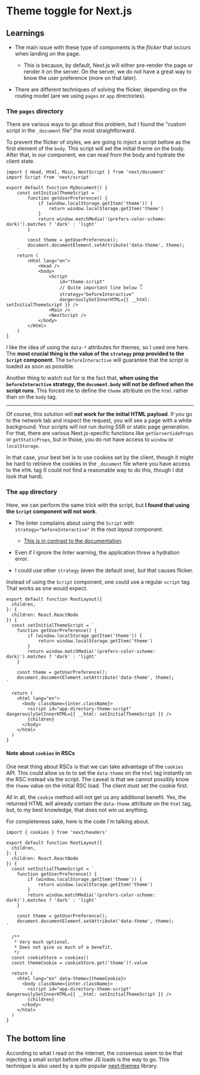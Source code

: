 # Theme toggle for Next.js

## Learnings

- The main issue with these type of components is the _flicker_ that occurs when landing on the page.

  - This is because, by default, Next.js will either pre-render the page or render it on the server. On the server, we do not have a great way to know the user preference (more on that later).

- There are different techniques of solving the flicker, depending on the routing model (are we using `pages` or `app` directories).

### The `pages` directory

There are various ways to go about this problem, but I found the "custom script in the `_document` file" the most straightforward.

To prevent the flicker of styles, we are going to inject a script before as the first element of the `body`. This script will set the initial theme on the body. After that, in our component, we can read from the body and hydrate the client state.

```tsx
import { Head, Html, Main, NextScript } from 'next/document'
import Script from 'next/script'

export default function MyDocument() {
    const setInitialThemeScript = `
        function getUserPreference() {
            if (window.localStorage.getItem('theme')) {
                return window.localStorage.getItem('theme')
            }
            return window.matchMedia('(prefers-color-scheme: dark)').matches ? 'dark' : 'light'
        }

        const theme = getUserPreference();
        document.documentElement.setAttribute('data-theme', theme);
    `
    return (
        <Html lang="en">
            <Head />
            <body>
                <Script
                    id="theme-script"
                    // Quite important line below 👇
                    strategy="beforeInteractive"
                    dangerouslySetInnerHTML={{ __html: setInitialThemeScript }} />
                <Main />
                <NextScript />
            </body>
        </Html>
    )
}
```

I like the idea of using the `data-*` attributes for themes, so I used one here. The **most crucial thing is the value of the `strategy` prop provided to the `Script` component**. The `beforeInteractive` will guarantee that the script is loaded as soon as possible.

Another thing to watch out for is the fact that, **when using the `beforeInteractive` strategy, the `document.body` will not be defined when the script runs**. This forced me to define the `theme` attribute on the `html` rather than on the `body` tag.

---

Of course, this solution will **not work for the initial HTML payload**. If you go to the network tab and inspect the request, you will see a page with a white background. Your scripts will not run during SSR or static page generation. For that, there are various Next.js-specific functions like `getServerSideProps` or `getStaticProps`, but in those, you do not have access to `window` or `localStorage`.

In that case, your best bet is to use cookies set by the client, though it might be hard to retrieve the cookies in the `_document` file where you have access to the `HTML` tag (I could not find a reasonable way to do this, though I did look that hard).

### The `app` directory

Here, we can perform the same trick with the script, but **I found that using the `Script` component will not work**.

- The linter complains about using the `Script` with `strategy="beforeInteractive"` in the _root layout_ component.

  - [This is in contrast to the documentation](https://nextjs.org/docs/app/api-reference/components/script#beforeinteractive).

- Even if I ignore the linter warning, the application threw a hydration error.

- I could use other `strategy` (even the default one), but that causes flicker.

Instead of using the `Script` component, one could use a regular `script` tag. That works as one would expect.

```tsx
export default function RootLayout({
  children,
}: {
  children: React.ReactNode
}) {
  const setInitialThemeScript = `
    function getUserPreference() {
        if (window.localStorage.getItem('theme')) {
            return window.localStorage.getItem('theme')
        }
        return window.matchMedia('(prefers-color-scheme: dark)').matches ? 'dark' : 'light'
    }

    const theme = getUserPreference();
    document.documentElement.setAttribute('data-theme', theme);
`

  return (
    <html lang="en">
      <body className={inter.className}>
        <script id="app-directory-theme-script" dangerouslySetInnerHTML={{ __html: setInitialThemeScript }} />
        {children}
      </body>
    </html>
  )
}
```

#### Note about `cookies` in RSCs

One neat thing about RSCs is that we can take advantage of the `cookies` API. This could allow us to to set the `data-theme` on the `html` tag instantly on the RSC instead via the script. The caveat is that we cannot possibly know the `theme` value on the initial RSC load. The client must set the cookie first.

All in all, the `cookie` method will not get us any additional benefit. Yes, the returned HTML will already contain the `data-theme` attribute on the `html` tag, but, to my best knowledge, that does not win us anything.

For completeness sake, here is the code I'm talking about.

```tsx
import { cookies } from 'next/headers'

export default function RootLayout({
  children,
}: {
  children: React.ReactNode
}) {
  const setInitialThemeScript = `
    function getUserPreference() {
        if (window.localStorage.getItem('theme')) {
            return window.localStorage.getItem('theme')
        }
        return window.matchMedia('(prefers-color-scheme: dark)').matches ? 'dark' : 'light'
    }

    const theme = getUserPreference();
    document.documentElement.setAttribute('data-theme', theme);
`

  /**
   * Very much optional.
   * Does not give us much of a benefit.
   */
  const cookieStore = cookies()
  const themeCookie = cookieStore.get('theme')?.value

  return (
    <html lang="en" data-theme={themeCookie}>
      <body className={inter.className}>
        <script id="app-directory-theme-script" dangerouslySetInnerHTML={{ __html: setInitialThemeScript }} />
        {children}
      </body>
    </html>
  )
}
```

## The bottom line

According to what I read on the internet, the consensus seem to be that injecting a small script before other JS loads is the way to go. This technique is also used by a quite popular [next-themes](https://github.com/pacocoursey/next-themes) library.
